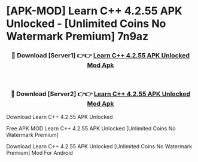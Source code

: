 # [APK-MOD] Learn C++ 4.2.55 APK Unlocked - [Unlimited Coins No Watermark Premium] 7n9az



<div align="center">
<h3>🔴 Download [Server1] 👉👉 <a href="https://momento.my/?title=Learn_C++_4.2.55_APK_Unlocked">Learn C++ 4.2.55 APK Unlocked Mod Apk</a></h3><br>

<h3>🔴 Download [Server2] 👉👉 <a href="https://momento.my/?title=Learn_C++_4.2.55_APK_Unlocked">Learn C++ 4.2.55 APK Unlocked Mod Apk</a></h3>
</div>



Download Learn C++ 4.2.55 APK Unlocked 

Free APK MOD Learn C++ 4.2.55 APK Unlocked [Unlimited Coins No Watermark Premium]

Download Learn C++ 4.2.55 APK Unlocked [Unlimited Coins No Watermark Premium] Mod For Android
